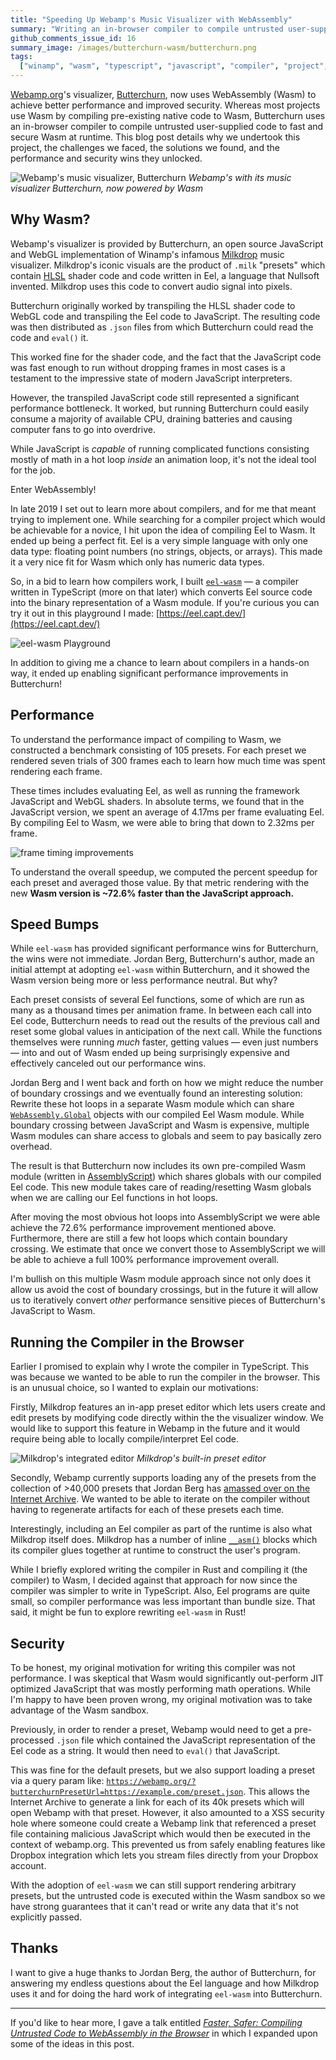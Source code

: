```yaml
---
title: "Speeding Up Webamp's Music Visualizer with WebAssembly"
summary: "Writing an in-browser compiler to compile untrusted user-supplied code to fast and secure Wasm at runtime."
github_comments_issue_id: 16
summary_image: /images/butterchurn-wasm/butterchurn.png
tags:
  ["winamp", "wasm", "typescript", "javascript", "compiler", "project", "music"]
---
```


[Webamp.org](http://webamp.org)'s visualizer, [Butterchurn](https://github.com/jberg/butterchurn), now uses WebAssembly (Wasm) to achieve better performance and improved security. Whereas most projects use Wasm by compiling pre-existing native code to Wasm, Butterchurn uses an in-browser compiler to compile untrusted user-supplied code to fast and secure Wasm at runtime. This blog post details why we undertook this project, the challenges we faced, the solutions we found, and the performance and security wins they unlocked.

![Webamp's music visualizer, Butterchurn](/images/butterchurn-wasm/butterchurn.png)
_Webamp's with its music visualizer Butterchurn, now powered by Wasm_

## Why Wasm?

Webamp's visualizer is provided by Butterchurn, an open source JavaScript and WebGL implementation of Winamp's infamous [Milkdrop](https://en.wikipedia.org/wiki/MilkDrop) music visualizer. Milkdrop's iconic visuals are the product of `.milk` "presets" which contain [HLSL](https://en.wikipedia.org/wiki/High-Level_Shading_Language) shader code and code written in Eel, a language that Nullsoft invented. Milkdrop uses this code to convert audio signal into pixels.

Butterchurn originally worked by transpiling the HLSL shader code to WebGL code and transpiling the Eel code to JavaScript. The resulting code was then distributed as `.json` files from which Butterchurn could read the code and `eval()` it.

This worked fine for the shader code, and the fact that the JavaScript code was fast enough to run without dropping frames in most cases is a testament to the impressive state of modern JavaScript interpreters.

However, the transpiled JavaScript code still represented a significant performance bottleneck. It worked, but running Butterchurn could easily consume a majority of available CPU, draining batteries and causing computer fans to go into overdrive.

While JavaScript is _capable_ of running complicated functions consisting mostly of math in a hot loop _inside_ an animation loop, it's not the ideal tool for the job.

Enter WebAssembly!

In late 2019 I set out to learn more about compilers, and for me that meant trying to implement one. While searching for a compiler project which would be achievable for a novice, I hit upon the idea of compiling Eel to Wasm. It ended up being a perfect fit. Eel is a very simple language with only one data type: floating point numbers (no strings, objects, or arrays). This made it a very nice fit for Wasm which only has numeric data types.

So, in a bid to learn how compilers work, I built [`eel-wasm`](https://github.com/captbaritone/eel-wasm) — a compiler written in TypeScript (more on that later) which converts Eel source code into the binary representation of a Wasm module. If you're curious you can try it out in this playground I made: [https://eel.capt.dev/](https://eel.capt.dev/)

![eel-wasm Playground](/images/butterchurn-wasm/eel-wasm-playground.png)

In addition to giving me a chance to learn about compilers in a hands-on way, it ended up enabling significant performance improvements in Butterchurn!

## Performance

To understand the performance impact of compiling to Wasm, we constructed a benchmark consisting of 105 presets. For each preset we rendered seven trials of 300 frames each to learn how much time was spent rendering each frame.

These times includes evaluating Eel, as well as running the framework JavaScript and WebGL shaders. In absolute terms, we found that in the JavaScript version, we spent an average of 4.17ms per frame evaluating Eel. By compiling Eel to Wasm, we were able to bring that down to 2.32ms per frame.

![frame timing improvements](/images/butterchurn-wasm/frame-timing.svg)

To understand the overall speedup, we computed the percent speedup for each preset and averaged those value. By that metric rendering with the new **Wasm version is ~72.6% faster than the JavaScript approach.**

## Speed Bumps

While `eel-wasm` has provided significant performance wins for Butterchurn, the wins were not immediate. Jordan Berg, Butterchurn's author, made an initial attempt at adopting `eel-wasm` within Butterchurn, and it showed the Wasm version being more or less performance neutral. But why?

Each preset consists of several Eel functions, some of which are run as many as a thousand times per animation frame. In between each call into Eel code, Butterchurn needs to read out the results of the previous call and reset some global values in anticipation of the next call. While the functions themselves were running _much_ faster, getting values — even just numbers — into and out of Wasm ended up being surprisingly expensive and effectively canceled out our performance wins.

Jordan Berg and I went back and forth on how we might reduce the number of boundary crossings and we eventually found an interesting solution: Rewrite these hot loops in a separate Wasm module which can share [`WebAssembly.Global`](http://webassembly.Global) objects with our compiled Eel Wasm module. While boundary crossing between JavaScript and Wasm is expensive, multiple Wasm modules can share access to globals and seem to pay basically zero overhead.

The result is that Butterchurn now includes its own pre-compiled Wasm module (written in [AssemblyScript](https://www.assemblyscript.org/)) which shares globals with our compiled Eel code. This new module takes care of reading/resetting Wasm globals when we are calling our Eel functions in hot loops.

After moving the most obvious hot loops into AssemblyScript we were able achieve the 72.6% performance improvement mentioned above. Furthermore, there are still a few hot loops which contain boundary crossing. We estimate that once we convert those to AssemblyScript we will be able to achieve a full 100% performance improvement overall.

I'm bullish on this multiple Wasm module approach since not only does it allow us avoid the cost of boundary crossings, but in the future it will allow us to iteratively convert _other_ performance sensitive pieces of Butterchurn's JavaScript to Wasm.

## Running the Compiler in the Browser

Earlier I promised to explain why I wrote the compiler in TypeScript. This was because we wanted to be able to run the compiler in the browser. This is an unusual choice, so I wanted to explain our motivations:

Firstly, Milkdrop features an in-app preset editor which lets users create and edit presets by modifying code directly within the the visualizer window. We would like to support this feature in Webamp in the future and it would require being able to locally compile/interpret Eel code.

![Milkdrop's integrated editor](/images/butterchurn-wasm/milkdrop-editor.png)
_Milkdrop's built-in preset editor_

Secondly, Webamp currently supports loading any of the presets from the collection of >40,000 presets that Jordan Berg has [amassed over on the Internet Archive](https://archive.org/details/milkdrops). We wanted to be able to iterate on the compiler without having to regenerate artifacts for each of these presets each time.

Interestingly, including an Eel compiler as part of the runtime is also what Milkdrop itself does. Milkdrop has a number of inline [`__asm()`](https://docs.microsoft.com/en-us/cpp/assembler/inline/asm?view=msvc-160) blocks which its compiler glues together at runtime to construct the user's program.

While I briefly explored writing the compiler in Rust and compiling it (the compiler) to Wasm, I decided against that approach for now since the compiler was simpler to write in TypeScript. Also, Eel programs are quite small, so compiler performance was less important than bundle size. That said, it might be fun to explore rewriting `eel-wasm` in Rust!

## Security

To be honest, my original motivation for writing this compiler was not performance. I was skeptical that Wasm would significantly out-perform JIT optimized JavaScript that was mostly performing math operations. While I'm happy to have been proven wrong, my original motivation was to take advantage of the Wasm sandbox.

Previously, in order to render a preset, Webamp would need to get a pre-processed `.json` file which contained the JavaScript representation of the Eel code as a string. It would then need to `eval()` that JavaScript.

This was fine for the default presets, but we also support loading a preset via a query param like: [`https://webamp.org/?butterchurnPresetUrl=https://example.com/preset.json`](https://webamp.org/?butterchurnPresetUrl=https://archive.org/cors/md_raron_dark_side_of_the_moon_pink_floyd/md_raron_dark_side_of_the_moon_pink_floyd.json). This allows the Internet Archive to generate a link for each of its 40k presets which will open Webamp with that preset. However, it also amounted to a XSS security hole where someone could create a Webamp link that referenced a preset file containing malicious JavaScript which would then be executed in the context of webamp.org. This prevented us from safely enabling features like Dropbox integration which lets you stream files directly from your Dropbox account.

With the adoption of `eel-wasm` we can still support rendering arbitrary presets, but the untrusted code is executed within the Wasm sandbox so we have strong guarantees that it can't read or write any data that it's not explicitly passed.

## Thanks

I want to give a huge thanks to Jordan Berg, the author of Butterchurn, for answering my endless questions about the Eel language and how Milkdrop uses it and for doing the hard work of integrating `eel-wasm` into Butterchurn.

---

If you'd like to hear more, I gave a talk entitled [_Faster, Safer: Compiling Untrusted Code to WebAssembly in the Browser_](/blog/faster-safer-compiling-untrusted-code-to-web-assembly-in-the-browser) in which I expanded upon some of the ideas in this post.

